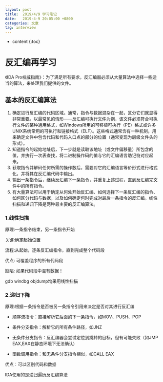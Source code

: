 ```yaml
---
layout: post
title:  2019/4/9 学习笔记
date:   2019-4-9 20:05:00 +0800
categories: 文章
tag: interview
---
```


* content
{:toc}
# 反汇编再学习

《IDA Pro权威指南》：为了满足所有要求，反汇编器必须从大量算法中选择一些适当的算法，来处理我们提供的文件。

## 基本的反汇编算法

1. 确定进行反汇编的代码区域。通常，指令与数据混杂在一起，区分它们就显得非常重要。以最常见的情形——反汇编可执行文件为例，该文件必须符合可执行文件的某种通用格式，如Windows所用的可移植可执行（PE）格式或许多UNIX系统常用的可执行和链接格式（ELF）。这些格式通常含有一种机制，用来确定文件中包含代码和代码入口点的部分的位置（通常变现为层级文件头的形式）。
2. 知道指令的起始地址后，下一步就是读取该地址（或文件偏移量）所包含的值，并执行一次表查找，将二进制操作码的值与它的汇编语言助记符对应起来。
3. 获取指令并解码任何所需的操作数后，需要对它的汇编语言等价形式进行格式化，并将其在反汇编代码中输出。
4. 输出一条指令后，继续反汇编下一条指令，并重复上述过程，直到反汇编完文件中的所有指令。
5. 有大量算法可以用于确定从何处开始反汇编、如何选择下一条反汇编的指令、如何区分代码与数据，以及如何确定何时完成对最后一条指令的反汇编。线性扫描和递归下降是两种最主要的反汇编算法。

### 1.线性扫描

原理:一条指令结束，另一条指令开始

关键:确定起始位置 

流程:从起始，逐条反汇编指令，直到完成整个代码段

优点:  可覆盖程序的所有代码段

缺陷: 如果代码段中混有数据！

gdb windbg objdump均采用线性扫描

###  2.递归下降

原理:根据一条指令是否被另一条指令引用来决定是否对其进行反汇编

- 顺序流指令：直接解析它后面的下一条指令，如MOV、PUSH、POP

- 条件分支指令：解析它的所有条件路径，如JNZ

- 无条件分支指令：反汇编器会尝试定位到跳转的目标，但有可能失败（如JMP EAX,EAX在静态环境下无法确认)

- 函数调用指令：和无条件分支指令相似，如CALL EAX

优点：可以区别代码和数据

IDA使用的是递归遍历反汇编算法



